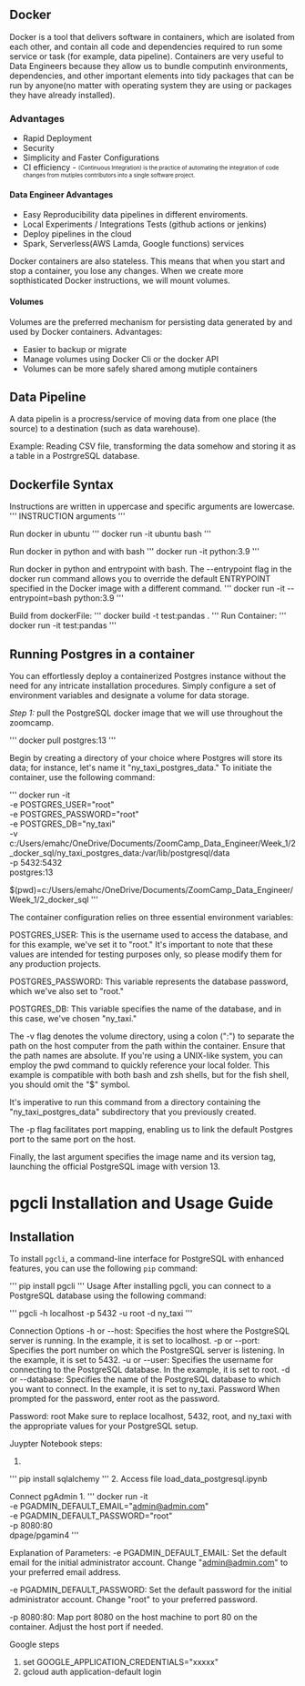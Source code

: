 ## Docker ##

Docker is a tool that delivers software in containers, which are isolated from each other, and contain all code and dependencies required to run some service or task (for example, data pipeline). Containers are very useful to Data Engineers because they allow us to bundle computinh environments, dependencies, and other important elements into tidy packages that can be run by anyone(no matter with operating system they are using or packages they have already installed).

### Advantages ###

* Rapid Deployment
* Security
* Simplicity and Faster Configurations
* CI efficiency - <sub><sup>(Continuous Integration) is the practice of automating the integration of code changes from mutiples contributors into a single software project.</sub></sup>

#### Data Engineer Advantages #####
* Easy Reproducibility data pipelines in different enviroments.
* Local Experiments / Integrations Tests (github actions or jenkins)
* Deploy pipelines in the cloud
* Spark, Serverless(AWS Lamda, Google functions) services


Docker containers are also stateless. This means that when you start and stop a container, you lose any changes. When we create more sopthisticated Docker instructions, we will mount volumes.

#### Volumes ####
Volumes are the preferred mechanism for persisting data generated by and used by Docker containers.
Advantages:
* Easier to backup or migrate
* Manage volumes using Docker Cli or the docker API
* Volumes can be more safely shared among mutiple containers



## Data Pipeline ##

A data pipelin is a procress/service of moving data from one place (the source) to a destination (such as data warehouse).

Example: Reading CSV file, transforming the data somehow and storing it as a table in a PostrgreSQL database.

## Dockerfile Syntax ##
Instructions are written in uppercase and specific arguments are lowercase.
'''
INSTRUCTION arguments
'''

Run docker in ubuntu
'''
docker run -it ubuntu bash
'''


Run docker in python and with bash
'''
docker run -it python:3.9
'''

Run docker in python and entrypoint with bash.
The --entrypoint flag in the docker run command allows you to override the default ENTRYPOINT specified in the Docker image with a different command.
'''
docker run -it --entrypoint=bash python:3.9
'''


Build from dockerFile:
'''
docker build -t test:pandas .
'''
Run Container:
'''
docker run -it test:pandas
'''


## Running Postgres in a container ##

You can effortlessly deploy a containerized Postgres instance without the need for any intricate installation procedures. Simply configure a set of environment variables and designate a volume for data storage.

*Step 1:* pull the PostgreSQL docker image that we will use throughout the zoomcamp.



'''
docker pull postgres:13
''' 

Begin by creating a directory of your choice where Postgres will store its data; for instance, let's name it "ny_taxi_postgres_data." To initiate the container, use the following command:


'''
docker run -it \
    -e POSTGRES_USER="root" \
    -e POSTGRES_PASSWORD="root" \
    -e POSTGRES_DB="ny_taxi" \
    -v c:/Users/emahc/OneDrive/Documents/ZoomCamp_Data_Engineer/Week_1/2_docker_sql/ny_taxi_postgres_data:/var/lib/postgresql/data \
    -p 5432:5432 \
    postgres:13

$(pwd)=c:/Users/emahc/OneDrive/Documents/ZoomCamp_Data_Engineer/Week_1/2_docker_sql
'''


The container configuration relies on three essential environment variables:

POSTGRES_USER: This is the username used to access the database, and for this example, we've set it to "root." It's important to note that these values are intended for testing purposes only, so please modify them for any production projects.

POSTGRES_PASSWORD: This variable represents the database password, which we've also set to "root."

POSTGRES_DB: This variable specifies the name of the database, and in this case, we've chosen "ny_taxi."

The -v flag denotes the volume directory, using a colon (":") to separate the path on the host computer from the path within the container. Ensure that the path names are absolute. If you're using a UNIX-like system, you can employ the pwd command to quickly reference your local folder. This example is compatible with both bash and zsh shells, but for the fish shell, you should omit the "$" symbol.

It's imperative to run this command from a directory containing the "ny_taxi_postgres_data" subdirectory that you previously created.

The -p flag facilitates port mapping, enabling us to link the default Postgres port to the same port on the host.

Finally, the last argument specifies the image name and its version tag, launching the official PostgreSQL image with version 13.


# pgcli Installation and Usage Guide

## Installation

To install `pgcli`, a command-line interface for PostgreSQL with enhanced features, you can use the following `pip` command:

'''
pip install pgcli
'''
Usage
After installing pgcli, you can connect to a PostgreSQL database using the following command:

'''
pgcli -h localhost -p 5432 -u root -d ny_taxi
'''

Connection Options
-h or --host: Specifies the host where the PostgreSQL server is running. In the example, it is set to localhost.
-p or --port: Specifies the port number on which the PostgreSQL server is listening. In the example, it is set to 5432.
-u or --user: Specifies the username for connecting to the PostgreSQL database. In the example, it is set to root.
-d or --database: Specifies the name of the PostgreSQL database to which you want to connect. In the example, it is set to ny_taxi.
Password
When prompted for the password, enter root as the password.


Password: root
Make sure to replace localhost, 5432, root, and ny_taxi with the appropriate values for your PostgreSQL setup.

Juypter Notebook steps:

1.
'''
pip install sqlalchemy
'''
2. Access file load_data_postgresql.ipynb


Connect pgAdmin
1.
'''
docker run -it \
    -e PGADMIN_DEFAULT_EMAIL="admin@admin.com" \
    -e PGADMIN_DEFAULT_PASSWORD="root" \
    -p 8080:80 \
    dpage/pgamin4
'''

Explanation of Parameters:
-e PGADMIN_DEFAULT_EMAIL: Set the default email for the initial administrator account. Change "admin@admin.com" to your preferred email address.

-e PGADMIN_DEFAULT_PASSWORD: Set the default password for the initial administrator account. Change "root" to your preferred password.

-p 8080:80: Map port 8080 on the host machine to port 80 on the container. Adjust the host port if needed.


Google steps

1. set GOOGLE_APPLICATION_CREDENTIALS="xxxxx"
2. gcloud auth application-default login